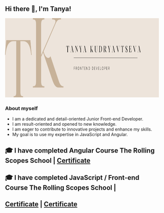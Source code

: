 ## Hi there 👋, I'm Tanya!

<!--
**letanatol/letanatol** is a ✨ _special_ ✨ repository because its `README.md` (this file) appears on your GitHub profile.

Here are some ideas to get you started:

- 🔭 I’m currently working on ...
- 🌱 I’m currently learning ...
- 👯 I’m looking to collaborate on ...
- 🤔 I’m looking for help with ...
- 💬 Ask me about ...
- 📫 How to reach me: ...
- 😄 Pronouns: ...
- ⚡ Fun fact: ...
-->

<img src="./images/banner.png" width="1000" height="260" alt="banner" >

### About myself

- I am a dedicated and detail-oriented Junior Front-end Developer. 
- I am result-oriented and opened to new knowledge.
- I am eager to contribute to innovative projects and enhance my skills. 
- My goal is to use my expertise in JavaScript and Angular.



## 🎓 I have completed __Angular Course__ The Rolling Scopes School | <a href="" target="_blank">Certificate</a>

## 🎓 I have completed __JavaScript / Front-end Course__ The Rolling Scopes School | 
## <a href="https://app.rs.school/certificate/b0sm1v47" target="_blank">Certificate</a> | <a href="https://app.rs.school/certificate/rsmb2n12" target="_blank">Certificate</a>
